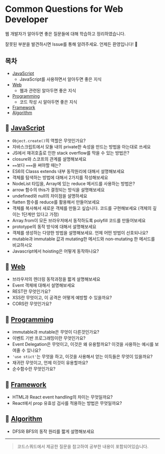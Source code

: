 # Common Questions for Web Developer

웹 개발자가 알아두면 좋은 질문들에 대해 학습하고 정리하였습니다.

잘못된 부분을 발견하시면 Issue를 통해 알려주세요. 언제든 환영입니다! 🙌 

## 목차
- [JavaScript](#JavaScript)
  - JavaScript를 사용하면서 알아두면 좋은 지식
- [Web](#Web)
  - 웹과 관련된 알아두면 좋은 지식
- [Programming](#Programming)
  - 코드 작성 시 알아두면 좋은 지식
- [Framework](#Framework)
- [Algorithm](#Algorithm)

## 🚩 [JavaScript](https://github.com/2ssue/common_questions_for_JS_Developer/tree/master/Javascript)

- `Object.create()`의 역할은 무엇인가요?
- 자바스크립트에서 모듈 내의 private한 속성을 만드는 방법을 아는대로 쓰세요
- JS에서 재귀호출로 인한 stack overflow를 막을 수 있는 방법은?
- closure와 스코프의 관계를 설명해보세요
- `==`보다 `===`을 써야할 때는?
- ES6의 Classs extends 내부 동작원리에 대해서 설명해보세요
- 객체를 탐색하는 방법에 대해서 2가지를 작성해보세요
- NodeList 타입을, Array에 있는 reduce 메서드를 사용하는 방법은?
- arrow 함수의 this가 결정되는 방식을 설명해보세요
- undefined와 null의 차이점을 설명하세요
- flatten 함수를 reduce를 활용해서 만들어보세요
- 객체를 복사해서 새로운 객체를 만들고 싶습니다. 코드를 구현해보세요 (객체의 깊이는 1단계만 있다고 가정)
- Array.from이 모든 브라우저에서 동작하도록 polyfill 코드를 만들어보세요
- prototype의 동작 방식에 대해서 설명해보세요
- 객체를 생성하는 다양한 방법을 설명해보세요. 언제 어떤 방법이 선호되나요?
- mutable과 immutable 값과 mutating한 메서드와 non-mutating 한 메서드를 비교하시오
- Javascript에서 hoisting은 어떻게 동작하나요?

## 🚩 [Web](https://github.com/2ssue/common_questions_for_JS_Developer/tree/master/Web)

- 브라우저의 렌더링 동작과정을 짧게 설명해보세요
- Event 객체에 대해서 설명해보세요
- REST란 무엇인가요?
- XSS란 무엇이고, 이 공격은 어떻게 예방할 수 있을까요?
- CORS란 무엇인가요?

## 🚩 [Programming](https://github.com/2ssue/common_questions_for_JS_Developer/tree/master/Programming)

- immutable과 mutable은 무엇이 다른것인가요?
- 이벤트 기반 프로그래밍이란 무엇인가요?
- Event Delegation은 무엇이고, 이것은 왜 유용할까요? 이것을 사용하는 예시를 보여줄 수 있나요?
- `'use stict'`는 무엇을 하고, 이것을 사용해서 얻는 이득들은 무엇이 있을까요?
- 재귀란 무엇이고, 언제 이것이 유용할까요?
- 순수함수란 무엇인가요?

## 🚩 [Framework](https://github.com/2ssue/common_questions_for_JS_Developer/tree/master/Framework)

- HTML과 React event handling의 차이는 무엇일까요?
- React에서 prop 유효성 검사를 적용하는 방법은 무엇일까요?

## 🚩 [Algorithm](https://github.com/2ssue/common_questions_for_JS_Developer/tree/master/Algorithm)

- DFS와 BFS의 동작 원리를 짧게 설명해보세요 

___

> 코드스쿼드에서 제공한 질문을 참고하여 공부한 내용이 포함되어있습니다.  
